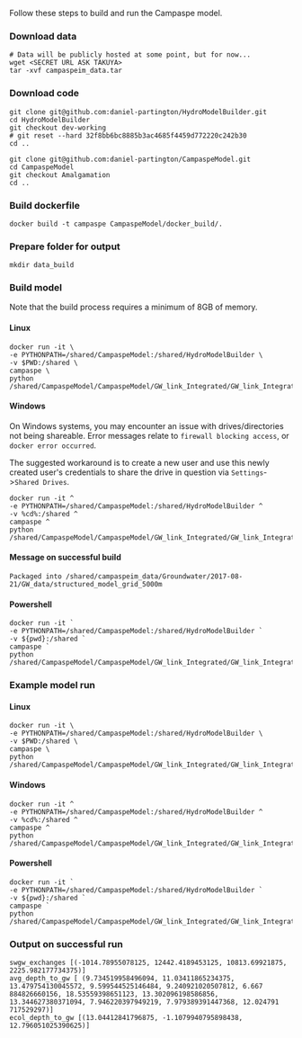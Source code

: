 Follow these steps to build and run the Campaspe model.

### Download data
```
# Data will be publicly hosted at some point, but for now...
wget <SECRET URL ASK TAKUYA>
tar -xvf campaspeim_data.tar
```

### Download code
```
git clone git@github.com:daniel-partington/HydroModelBuilder.git
cd HydroModelBuilder
git checkout dev-working
# git reset --hard 32f8bb6bc8885b3ac4685f4459d772220c242b30
cd ..

git clone git@github.com:daniel-partington/CampaspeModel.git
cd CampaspeModel
git checkout Amalgamation
cd ..
```

### Build dockerfile
```
docker build -t campaspe CampaspeModel/docker_build/.
```

### Prepare folder for output
```
mkdir data_build
```

### Build model

Note that the build process requires a minimum of 8GB of memory.

#### Linux
```
docker run -it \
-e PYTHONPATH=/shared/CampaspeModel:/shared/HydroModelBuilder \
-v $PWD:/shared \
campaspe \
python /shared/CampaspeModel/CampaspeModel/GW_link_Integrated/GW_link_Integrated_build.py
```

#### Windows

On Windows systems, you may encounter an issue with drives/directories not being shareable.
Error messages relate to `firewall blocking access`, or `docker error occurred`.

The suggested workaround is to create a new user and use this newly created user's credentials to share the drive in question via `Settings`->`Shared Drives`.

```
docker run -it ^
-e PYTHONPATH=/shared/CampaspeModel:/shared/HydroModelBuilder ^
-v %cd%:/shared ^
campaspe ^
python /shared/CampaspeModel/CampaspeModel/GW_link_Integrated/GW_link_Integrated_build.py
```

#### Message on successful build

`Packaged into /shared/campaspeim_data/Groundwater/2017-08-21/GW_data/structured_model_grid_5000m`

#### Powershell
```
docker run -it `
-e PYTHONPATH=/shared/CampaspeModel:/shared/HydroModelBuilder `
-v ${pwd}:/shared `
campaspe `
python /shared/CampaspeModel/CampaspeModel/GW_link_Integrated/GW_link_Integrated_build.py
```

### Example model run

#### Linux
```
docker run -it \
-e PYTHONPATH=/shared/CampaspeModel:/shared/HydroModelBuilder \
-v $PWD:/shared \
campaspe \
python /shared/CampaspeModel/CampaspeModel/GW_link_Integrated/GW_link_Integrated.py
```

#### Windows
```
docker run -it ^
-e PYTHONPATH=/shared/CampaspeModel:/shared/HydroModelBuilder ^
-v %cd%:/shared ^
campaspe ^
python /shared/CampaspeModel/CampaspeModel/GW_link_Integrated/GW_link_Integrated.py
```

#### Powershell
```
docker run -it `
-e PYTHONPATH=/shared/CampaspeModel:/shared/HydroModelBuilder `
-v ${pwd}:/shared `
campaspe `
python /shared/CampaspeModel/CampaspeModel/GW_link_Integrated/GW_link_Integrated.py
```

### Output on successful run
```
swgw_exchanges [(-1014.78955078125, 12442.4189453125, 10813.69921875, 2225.982177734375)]
avg_depth_to_gw [ (9.734519958496094, 11.03411865234375, 13.479754130045572, 9.599544525146484, 9.240921020507812, 6.667
884826660156, 18.53559398651123, 13.302096198586856, 13.344627380371094, 7.946220397949219, 7.979389391447368, 12.024791
717529297)]
ecol_depth_to_gw [(13.04412841796875, -1.1079940795898438, 12.796051025390625)]
```
